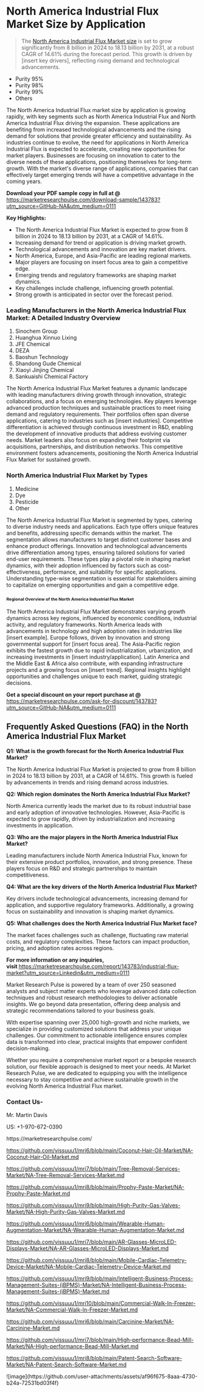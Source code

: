 <h1>North America Industrial Flux Market&nbsp;Size by Application</h1><blockquote><p>The <a href="https://marketresearchpulse.com/download-sample/143783?utm_source=GitHub-NA&amp;utm_medium=0111">North America Industrial Flux Market size</a> is set to grow significantly from 8 billion in 2024 to 18.13 billion by 2031, at a robust CAGR of 14.61% during the forecast period. This growth is driven by [insert key drivers], reflecting rising demand and technological advancements.</p></blockquote><ul><li>Purity 95%<li> Purity 98%<li> Purity 99%<li> Others</li></ul><p>The North America Industrial Flux market size by application is growing rapidly, with key segments such as North America Industrial Flux and North America Industrial Flux driving the expansion. These applications are benefiting from increased technological advancements and the rising demand for solutions that provide greater efficiency and sustainability. As industries continue to evolve, the need for applications in North America Industrial Flux is expected to accelerate, creating new opportunities for market players. Businesses are focusing on innovation to cater to the diverse needs of these applications, positioning themselves for long-term growth. With the market's diverse range of applications, companies that can effectively target emerging trends will have a competitive advantage in the coming years.</p><p><strong>Download your PDF sample copy in full at @ </strong><a href="https://marketresearchpulse.com/download-sample/143783?utm_source=GitHub-NA&amp;utm_medium=0111">https://marketresearchpulse.com/download-sample/143783?utm_source=GitHub-NA&amp;utm_medium=0111</a></p><p><strong>Key Highlights: </strong></p><ul><li>The North America Industrial Flux Market is expected to grow from 8 billion in 2024 to 18.13 billion by 2031, at a CAGR of 14.61%.</li><li>Increasing demand for trend or application is driving market growth.</li><li>Technological advancements and innovation are key market drivers.</li><li>North America, Europe, and Asia-Pacific are leading regional markets.</li><li>Major players are focusing on insert focus area to gain a competitive edge.</li><li>Emerging trends and regulatory frameworks are shaping market dynamics.</li><li>Key challenges include challenge, influencing growth potential.</li><li>Strong growth is anticipated in sector over the forecast period.</li></ul><h3>Leading Manufacturers in the North America Industrial Flux Market: A Detailed Industry Overview</h3><ol><li>Sinochem Group</li><li>Huanghua Xinnuo Lixing</li><li>JFE Chemical</li><li>DEZA</li><li>Baoshun Technology</li><li>Shandong Gude Chemical</li><li>Xiaoyi Jinjing Chemical</li><li>Sankuaishi Chemical Factory</li></ol><div class="flex max-w-full flex-col flex-grow"><div class="min-h-8 text-message flex w-full flex-col items-end gap-2 whitespace-normal break-words [.text-message+&amp;]:mt-5" dir="auto" data-message-author-role="assistant" data-message-id="fd8432e4-4910-450d-b182-61b7bfb0a01f" data-message-model-slug="gpt-4o"><div class="flex w-full flex-col gap-1 empty:hidden first:pt-[3px]"><div class="markdown prose w-full break-words dark:prose-invert light"><p>The North America Industrial Flux Market features a dynamic landscape with leading manufacturers driving growth through innovation, strategic collaborations, and a focus on emerging technologies. Key players leverage advanced production techniques and sustainable practices to meet rising demand and regulatory requirements. Their portfolios often span diverse applications, catering to industries such as [insert industries]. Competitive differentiation is achieved through continuous investment in R&amp;D, enabling the development of innovative products that address evolving customer needs. Market leaders also focus on expanding their footprint via acquisitions, partnerships, and distribution networks. This competitive environment fosters advancements, positioning the North America Industrial Flux Market for sustained growth.</p></div></div></div></div><h3>North America Industrial Flux Market by Types</h3><ol><li>Medicine<li> Dye<li> Pesticide<li> Other</li></ol><div class="flex max-w-full flex-col flex-grow"><div class="min-h-8 text-message flex w-full flex-col items-end gap-2 whitespace-normal break-words [.text-message+&amp;]:mt-5" dir="auto" data-message-author-role="assistant" data-message-id="084470be-0bb7-4664-bddf-5156b4f41249" data-message-model-slug="gpt-4o-mini"><div class="flex w-full flex-col gap-1 empty:hidden first:pt-[3px]"><div class="markdown prose w-full break-words dark:prose-invert light"><p>The North America Industrial Flux Market is segmented by types, catering to diverse industry needs and applications. Each type offers unique features and benefits, addressing specific demands within the market. The segmentation allows manufacturers to target distinct customer bases and enhance product offerings. Innovation and technological advancements drive differentiation among types, ensuring tailored solutions for varied end-user requirements. These types play a pivotal role in shaping market dynamics, with their adoption influenced by factors such as cost-effectiveness, performance, and suitability for specific applications. Understanding type-wise segmentation is essential for stakeholders aiming to capitalize on emerging opportunities and gain a competitive edge.</p></div></div></div></div><h3><span style="font-size: 11px;">Regional Overview of the North America Industrial Flux Market</span></h3><div class="flex max-w-full flex-col flex-grow"><div class="min-h-8 text-message flex w-full flex-col items-end gap-2 whitespace-normal break-words [.text-message+&amp;]:mt-5" dir="auto" data-message-author-role="assistant" data-message-id="e9038762-ce64-4e30-91c9-9bd413514231" data-message-model-slug="gpt-4o-mini"><div class="flex w-full flex-col gap-1 empty:hidden first:pt-[3px]"><div class="markdown prose w-full break-words dark:prose-invert light"><p>The North America Industrial Flux Market demonstrates varying growth dynamics across key regions, influenced by economic conditions, industrial activity, and regulatory frameworks. North America leads with advancements in technology and high adoption rates in industries like [insert example]. Europe follows, driven by innovation and strong governmental support for [insert focus area]. The Asia-Pacific region exhibits the fastest growth due to rapid industrialization, urbanization, and increasing investments in [insert industry/application]. Latin America and the Middle East &amp; Africa also contribute, with expanding infrastructure projects and a growing focus on [insert trend]. Regional insights highlight opportunities and challenges unique to each market, guiding strategic decisions.</p></div></div></div></div><p><strong>Get a special discount on your report purchase at @ </strong><a href="https://marketresearchpulse.com/ask-for-discount/143783?utm_source=GitHub-NA&amp;utm_medium=0111">https://marketresearchpulse.com/ask-for-discount/143783?utm_source=GitHub-NA&amp;utm_medium=0111</a></p><h2>Frequently Asked Questions (FAQ) in the North America Industrial Flux Market</h2><p><strong>Q1: What is the growth forecast for the North America Industrial Flux Market?</strong></p><p>The North America Industrial Flux Market is projected to grow from 8 billion in 2024 to 18.13 billion by 2031, at a CAGR of 14.61%. This growth is fueled by advancements in trends and rising demand across industries.</p><p><strong>Q2: Which region dominates the North America Industrial Flux Market?</strong></p><p>North America currently leads the market due to its robust industrial base and early adoption of innovative technologies. However, Asia-Pacific is expected to grow rapidly, driven by industrialization and increasing investments in application.</p><p><strong>Q3: Who are the major players in the North America Industrial Flux Market?</strong></p><p>Leading manufacturers include North America Industrial Flux, known for their extensive product portfolios, innovation, and strong presence. These players focus on R&amp;D and strategic partnerships to maintain competitiveness.</p><p><strong>Q4: What are the key drivers of the North America Industrial Flux Market?</strong></p><p>Key drivers include technological advancements, increasing demand for application, and supportive regulatory frameworks. Additionally, a growing focus on sustainability and innovation is shaping market dynamics.</p><p><strong>Q5: What challenges does the North America Industrial Flux Market face?</strong></p><p>The market faces challenges such as challenge, fluctuating raw material costs, and regulatory complexities. These factors can impact production, pricing, and adoption rates across regions.</p><p><strong>For more information or any inquiries, visit&nbsp;</strong><a href="https://marketresearchpulse.com/report/143783/industrial-flux-market?utm_source=Linkedin&utm_medium=0111">https://marketresearchpulse.com/report/143783/industrial-flux-market?utm_source=Linkedin&utm_medium=0111</a></p><p>Market Research Pulse is powered by a team of over 250 seasoned analysts and subject matter experts who leverage advanced data collection techniques and robust research methodologies to deliver actionable insights. We go beyond data presentation, offering deep analysis and strategic recommendations tailored to your business goals.</p><p>With expertise spanning over 25,000 high-growth and niche markets, we specialize in providing customized solutions that address your unique challenges. Our commitment to actionable intelligence ensures complex data is transformed into clear, practical insights that empower confident decision-making.</p><p>Whether you require a comprehensive market report or a bespoke research solution, our flexible approach is designed to meet your needs. At Market Research Pulse, we are dedicated to equipping you with the intelligence necessary to stay competitive and achieve sustainable growth in the evolving North America Industrial Flux market.</p><h3><strong>Contact Us-</strong></h3><p>Mr. Martin Davis</p><p>US: +1-970-672-0390</p><p>https://marketresearchpulse.com/</p><p><a href="https://github.com/vissuuu1/mri6/blob/main/Coconut-Hair-Oil-Market/NA-Coconut-Hair-Oil-Market.md">https://github.com/vissuuu1/mri6/blob/main/Coconut-Hair-Oil-Market/NA-Coconut-Hair-Oil-Market.md</a></p><p><a href="https://github.com/vissuuu1/mri7/blob/main/Tree-Removal-Services-Market/NA-Tree-Removal-Services-Market.md">https://github.com/vissuuu1/mri7/blob/main/Tree-Removal-Services-Market/NA-Tree-Removal-Services-Market.md</a></p><p><a href="https://github.com/vissuuu1/mri8/blob/main/Prophy-Paste-Market/NA-Prophy-Paste-Market.md">https://github.com/vissuuu1/mri8/blob/main/Prophy-Paste-Market/NA-Prophy-Paste-Market.md</a></p><p><a href="https://github.com/vissuuu1/mri9/blob/main/High-Purity-Gas-Valves-Market/NA-High-Purity-Gas-Valves-Market.md">https://github.com/vissuuu1/mri9/blob/main/High-Purity-Gas-Valves-Market/NA-High-Purity-Gas-Valves-Market.md</a></p><p><a href="https://github.com/vissuuu1/mri6/blob/main/Wearable-Human-Augmentation-Market/NA-Wearable-Human-Augmentation-Market.md">https://github.com/vissuuu1/mri6/blob/main/Wearable-Human-Augmentation-Market/NA-Wearable-Human-Augmentation-Market.md</a></p><p><a href="https://github.com/vissuuu1/mri7/blob/main/AR-Glasses-MicroLED-Displays-Market/NA-AR-Glasses-MicroLED-Displays-Market.md">https://github.com/vissuuu1/mri7/blob/main/AR-Glasses-MicroLED-Displays-Market/NA-AR-Glasses-MicroLED-Displays-Market.md</a></p><p><a href="https://github.com/vissuuu1/mri8/blob/main/Mobile-Cardiac-Telemetry-Device-Market/NA-Mobile-Cardiac-Telemetry-Device-Market.md">https://github.com/vissuuu1/mri8/blob/main/Mobile-Cardiac-Telemetry-Device-Market/NA-Mobile-Cardiac-Telemetry-Device-Market.md</a></p><p><a href="https://github.com/vissuuu1/mri9/blob/main/Intelligent-Business-Process-Management-Suites-(iBPMS)-Market/NA-Intelligent-Business-Process-Management-Suites-(iBPMS)-Market.md">https://github.com/vissuuu1/mri9/blob/main/Intelligent-Business-Process-Management-Suites-(iBPMS)-Market/NA-Intelligent-Business-Process-Management-Suites-(iBPMS)-Market.md</a></p><p><a href="https://github.com/vissuuu1/mri10/blob/main/Commercial-Walk-In-Freezer-Market/NA-Commercial-Walk-In-Freezer-Market.md">https://github.com/vissuuu1/mri10/blob/main/Commercial-Walk-In-Freezer-Market/NA-Commercial-Walk-In-Freezer-Market.md</a></p><p><a href="https://github.com/vissuuu1/mri6/blob/main/Carcinine-Market/NA-Carcinine-Market.md">https://github.com/vissuuu1/mri6/blob/main/Carcinine-Market/NA-Carcinine-Market.md</a></p><p><a href="https://github.com/vissuuu1/mri7/blob/main/High-performance-Bead-Mill-Market/NA-High-performance-Bead-Mill-Market.md">https://github.com/vissuuu1/mri7/blob/main/High-performance-Bead-Mill-Market/NA-High-performance-Bead-Mill-Market.md</a></p><p><a href="https://github.com/vissuuu1/mri8/blob/main/Patent-Search-Software-Market/NA-Patent-Search-Software-Market.md">https://github.com/vissuuu1/mri8/blob/main/Patent-Search-Software-Market/NA-Patent-Search-Software-Market.md</a></p>
![image](https://github.com/user-attachments/assets/af96f675-8aaa-4730-b24a-72531bd03f4f)
